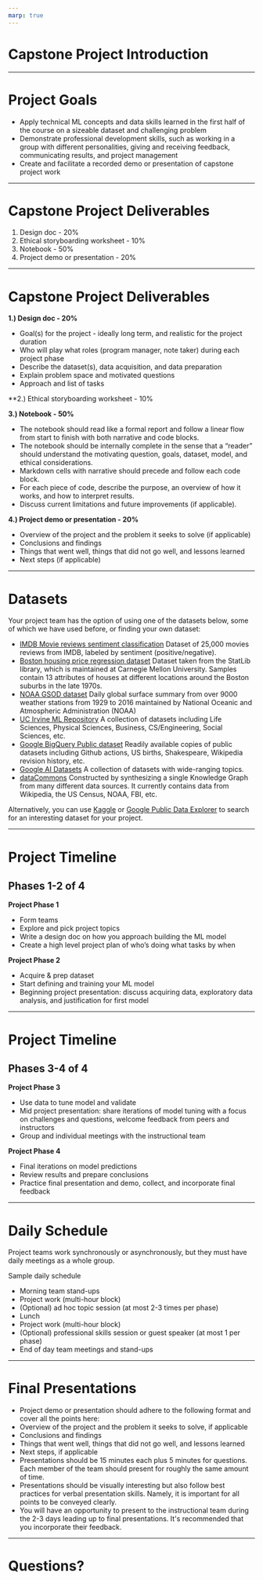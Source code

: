 ```yaml
---
marp: true
---
```


# Capstone Project Introduction

---

# Project Goals

* Apply technical ML concepts and data skills learned in the first half of the course on a sizeable dataset and challenging problem
* Demonstrate professional development skills, such as working in a group with different personalities, giving and receiving feedback, communicating results, and project management
* Create and facilitate a recorded demo or presentation of capstone project work

---

# Capstone Project Deliverables

1. Design doc - 20%
1. Ethical storyboarding worksheet - 10%
1. Notebook - 50%
1. Project demo or presentation - 20% 

--- 

# Capstone Project Deliverables

**1.) Design doc - 20%**
* Goal(s) for the project - ideally long term, and realistic for the project duration
* Who will play what roles (program manager, note taker) during each project phase
* Describe the dataset(s), data acquisition, and data preparation
* Explain problem space and motivated questions
* Approach and list of tasks

**2.) Ethical storyboarding worksheet - 10%

**3.) Notebook - 50%**
* The notebook should read like a formal report and follow a linear flow from start to finish with both narrative and code blocks. 
* The notebook should be internally complete in the sense that a “reader” should understand the motivating question, goals, dataset, model, and ethical considerations. 
* Markdown cells with narrative should precede and follow each code block.
* For each piece of code, describe the purpose, an overview of how it works, and how to interpret results.
* Discuss current limitations and future improvements (if applicable).

**4.) Project demo or presentation - 20%**
* Overview of the project and the problem it seeks to solve (if applicable)
* Conclusions and findings
* Things that went well, things that did not go well, and lessons learned
* Next steps (if applicable)

---

# Datasets

Your project team has the option of using one of the datasets below, some of which we have used before, or finding your own dataset:

* [IMDB Movie reviews sentiment classification](https://keras.io/datasets/#imdb-movie-reviews-sentiment-classification) Dataset of 25,000 movies reviews from IMDB, labeled by sentiment (positive/negative).
* [Boston housing price regression dataset](https://keras.io/datasets/#boston-housing-price-regression-dataset) Dataset taken from the StatLib library, which is maintained at Carnegie Mellon University. Samples contain 13 attributes of houses at different locations around the Boston suburbs in the late 1970s.
* [NOAA GSOD dataset](https://www.kaggle.com/noaa/gsod) Daily global surface summary from over 9000 weather stations from 1929 to 2016 maintained by National Oceanic and Atmospheric Administration (NOAA)
* [UC Irvine ML Repository](https://archive.ics.uci.edu/ml/datasets.html) A collection of datasets including Life Sciences, Physical Sciences, Business, CS/Engineering, Social Sciences, etc.
* [Google BigQuery Public dataset](https://cloud.google.com/bigquery/public-data/) Readily available copies of public datasets including Github actions, US births, Shakespeare, Wikipedia revision history, etc.
* [Google AI Datasets](https://ai.google/tools/datasets/) A collection of datasets with wide-ranging topics.
* [dataCommons](https://browser.datacommons.org/) Constructed by synthesizing a single Knowledge Graph from many different data sources. It currently contains data from Wikipedia, the US Census, NOAA, FBI, etc.

Alternatively, you can use [Kaggle](https://www.kaggle.com/datasets) or [Google Public Data Explorer](https://www.google.com/publicdata/directory) to search for an interesting dataset for your project.

---

# Project Timeline

## Phases 1-2 of 4

**Project Phase 1**
* Form teams
* Explore and pick project topics
* Write a design doc on how you approach building the ML model
* Create a high level project plan of who’s doing what tasks by when

**Project Phase 2**
* Acquire & prep dataset
* Start defining and training your ML model
* Beginning project presentation: discuss acquiring data, exploratory data analysis, and justification for first model

---

# Project Timeline

## Phases 3-4 of 4

**Project Phase 3**
* Use data to tune model and validate
* Mid project presentation: share iterations of model tuning with a focus on challenges and questions, welcome feedback from peers and instructors
* Group and individual meetings with the instructional team

**Project Phase 4**
* Final iterations on model predictions
* Review results and prepare conclusions
* Practice final presentation and demo, collect, and incorporate final  feedback

---

# Daily Schedule

Project teams work synchronously or asynchronously, but they must have daily meetings as a whole group. 

Sample daily schedule
* Morning team stand-ups 
* Project work (multi-hour block)
* (Optional) ad hoc topic session (at most 2-3 times per phase)
* Lunch
* Project work (multi-hour block)
* (Optional) professional skills session or guest speaker (at most 1 per phase)
* End of day team meetings and stand-ups

---

# Final Presentations

* Project demo or presentation should adhere to the following format and cover all the points here:
 * Overview of the project and the problem it seeks to solve, if applicable
 * Conclusions and findings
 * Things that went well, things that did not go well, and lessons learned
 * Next steps, if applicable
* Presentations should be 15 minutes each plus 5 minutes for questions. Each member of the team should present for roughly the same amount of time. 
* Presentations should be visually interesting but also follow best practices for verbal presentation skills. Namely, it is important for all points to be conveyed clearly. 
* You will have an opportunity to present to the instructional team during the 2-3 days leading up to final presentations. It's recommended that you incorporate their feedback.

---

# Questions?

